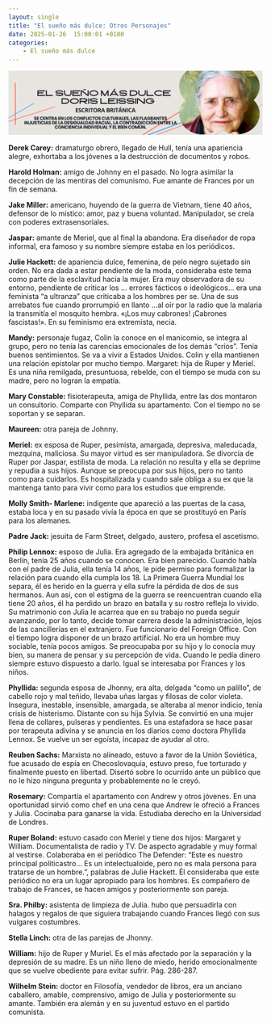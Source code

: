 ```yaml
---
layout: single
title: "El sueño más dulce: Otros Personajes"
date: 2025-01-26  15:00:01 +0100
categories: 
    - El sueño más dulce
---
```

![alt text](</assets/img/banner doris lessing.png>)

 
**Derek Carey:**  dramaturgo obrero, llegado de Hull, tenía una apariencia alegre,  exhortaba  a los jóvenes a la destrucción de documentos y robos.


**Harold Holman:** amigo de Johnny en el pasado. No logra asimilar la decepción de las mentiras del comunismo. Fue amante de Frances por un fin de semana.


**Jake Miller:**  americano, huyendo de la guerra de Vietnam, tiene 40 años, defensor de lo místico: amor,  paz y buena voluntad. Manipulador, se creía con poderes extrasensoriales.


**Jaspar:**  amante de Meriel, que al final la abandona. Era diseñador de ropa informal, era famoso y su nombre siempre estaba en los periódicos.


**Julie Hackett:**  de apariencia dulce, femenina, de pelo negro sujetado sin orden. No era dada a estar pendiente de la moda, consideraba este tema como parte de la esclavitud hacia la mujer. Era muy observadora de su entorno, pendiente de criticar los … errores fácticos o ideológicos… era una feminista “a ultranza” que criticaba a los hombres per se. Una de sus arrebatos fue cuando prorrumpió en llanto …al oír por la radio que la malaria la transmitía el mosquito hembra. «¡Los muy cabrones! ¡Cabrones fascistas!». En su feminismo era extremista, necia.


**Mandy:**  personaje fugaz, Colin la conoce en el manicomio, se integra al grupo, pero no tenía las carencias emocionales de los demás “críos”. Tenía buenos sentimientos. Se va a vivir a Estados Unidos. Colin y ella mantienen una relación epistolar por mucho tiempo.
Margaret:  hija de Ruper y Meriel. Es una niña remilgada, presuntuosa, rebelde, con el tiempo se muda con su madre, pero no logran la empatía.


**Mary Constable:** fisioterapeuta, amiga de Phyllida, entre las dos montaron un consultorio. Comparte con Phyllida su apartamento. Con el tiempo no se soportan y se separan. 


**Maureen:**  otra pareja de Johnny.


**Meriel:**  ex esposa de Ruper, pesimista, amargada, depresiva, maleducada, mezquina, maliciosa. Su mayor virtud es ser manipuladora. Se divorcia de Ruper por Jaspar, estilista de moda. La relación no resulta y ella se deprime y repudia a sus hijos. Aunque se preocupa por sus hijos, pero no tanto como para cuidarlos. Es hospitalizada y cuando sale obliga a su  ex que la mantenga tanto para vivir como para los estudios que emprende. 


**Molly Smith- Marlene:**  indigente que apareció a las puertas de la casa, estaba loca y en su pasado vivía la época en que se prostituyó en París para los alemanes.


**Padre Jack:**  jesuita de Farm Street, delgado, austero, profesa el ascetismo.


**Philip Lennox:**  esposo de Julia. Era agregado de la embajada británica en  Berlín, tenía 25 años cuando se conocen. Era bien parecido. Cuando habla con el padre de Julia,  ella tenía 14 años, le pide permiso para formalizar la relación para cuando ella cumpla los 18. La Primera Guerra Mundial los separa, él es herido en la guerra y ella sufre la pérdida de dos de sus hermanos. Aun así, con el estigma de la guerra se reencuentran cuando ella tiene 20 años, él ha perdido un brazo en batalla y su rostro refleja lo vivido. 
Su matrimonio con Julia le acarrea que en su trabajo no pueda seguir avanzando, por lo tanto, decide tomar carrera desde la administración, lejos de las cancillerías en el extranjero. Fue funcionario del Foreign Office. Con el tiempo logra disponer de un brazo artificial. No era un hombre muy sociable, tenía pocos amigos. Se preocupaba por su hijo y lo conocía muy bien, su manera de pensar y su percepción de vida. Cuando le pedía dinero siempre estuvo dispuesto a darlo. Igual se interesaba por Frances y los niños.


**Phyllida:** segunda esposa de Jhonny, era alta, delgada “como un palillo”, de cabello rojo y mal teñido, llevaba uñas largas y filosas de color violeta. Insegura, inestable, insensible, amargada,  se alteraba al menor indicio, tenía crisis de histerismo. Distante con su hija Sylvia. Se convirtió en una mujer llena de collares, pulseras y pendientes. Es una estafadora se hace pasar por terapeuta adivina y se anuncia en los diarios como doctora Phyllida Lennox.  Se vuelve  un ser egoísta, incapaz de ayudar al otro.


**Reuben Sachs:** Marxista no alineado, estuvo a favor de la Unión Soviética, fue acusado de espía en Checoslovaquia, estuvo preso, fue torturado y finalmente puesto en libertad.  Disertó sobre lo ocurrido ante un público que no le hizo ninguna pregunta y probablemente no le creyó.


**Rosemary:**  Compartía el apartamento con Andrew y otros jóvenes. En una oportunidad sirvió como chef en una cena que Andrew le ofreció a Frances y Julia. Cocinaba para ganarse la vida. Estudiaba derecho en la Universidad de Londres.


**Ruper Boland:**  estuvo casado con Meriel y tiene dos hijos: Margaret y William.  Documentalista de radio y TV. De aspecto agradable y muy formal al vestirse. Colaboraba en el periódico The Defender: “Este es nuestro principal politicastro… Es un intelectualoide, pero no es mala persona para tratarse de un hombre.”, palabras de Julie Hackett. Él consideraba que este periódico no era un lugar apropiado para los hombres.  Es compañero de trabajo de Frances, se hacen amigos  y posteriormente son pareja. 


**Sra. Philby:**  asistenta de limpieza de Julia. hubo que persuadirla con halagos y regalos de que siguiera trabajando cuando Frances llegó con sus vulgares costumbres.


**Stella Linch:**  otra de las parejas de Jhonny.


**William:**  hijo de Ruper y Muriel. Es el más afectado por la separación y la depresión de su madre. Es un niño lleno de miedo, herido emocionalmente que se vuelve obediente para evitar sufrir. Pág. 286-287.


**Wilhelm Stein:**   doctor en Filosofía, vendedor de libros, era un anciano caballero, amable, comprensivo, amigo de Julia y posteriormente su amante. También era alemán y en su juventud estuvo en el partido comunista. 





